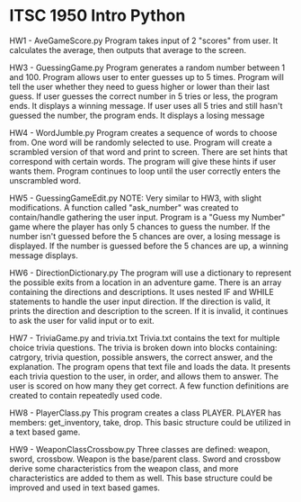 # ITSC 1950 Intro Python

HW1 - AveGameScore.py
Program takes input of 2 "scores" from user.
It calculates the average, then outputs that average to the screen.

HW3 - GuessingGame.py
Program generates a random number between 1 and 100.
Program allows user to enter guesses up to 5 times. 
Program will tell the user whether they need to guess higher or lower than their last guess.
If user guesses the correct number in 5 tries or less, the program ends. It displays a winning message.
If user uses all 5 tries and still hasn't guessed the number, the program ends.
It displays a losing message

HW4 - WordJumble.py
Program creates a sequence of words to choose from. 
One word will be randomly selected to use.
Program will create a scrambled version of that word and print to screen.
There are set hints that correspond with certain words. The program will give these hints
if user wants them.
Program continues to loop until the user correctly enters the unscrambled word.

HW5 - GuessingGameEdit.py
NOTE: Very similar to HW3, with slight modifications. A function called "ask_number" was 
created to contain/handle gathering the user input.
Program is a "Guess my Number" game where the player has only 5 chances to guess the number.
If the number isn't guessed before the 5 chances are over, a losing message is displayed.
If the number is guessed before the 5 chances are up, a winning message displays.

HW6 - DirectionDictionary.py
The program will use a dictionary to represent the possible exits from a location in an adventure game.
There is an array containing the directions and descriptions. It uses nested IF and WHILE statements
to handle the user input direction. If the direction is valid, it prints the direction and description
to the screen. If it is invalid, it continues to ask the user for valid input or to exit.

HW7 - TriviaGame.py  and trivia.txt
Trivia.txt contains the text for multiple choice trivia questions.
The trivia is broken down into blocks containing: catrgory, trivia question, possible answers, 
the correct answer, and the explanation.
The program opens that text file and loads the data.
It presents each trivia question to the user, in order, and allows them to answer. 
The user is scored on how many they get correct.
A few function definitions are created to contain repeatedly used code.

HW8 - PlayerClass.py
This program creates a class PLAYER. PLAYER has members: get_inventory, take, drop.
This basic structure could be utilized in a text based game.

HW9 - WeaponClassCrossbow.py
Three classes are defined: weapon, sword, crossbow.
Weapon is the base/parent class. Sword and crossbow derive some characteristics from the weapon class,
and more characteristics are added to them as well.
This base structure could be improved and used in text based games.
